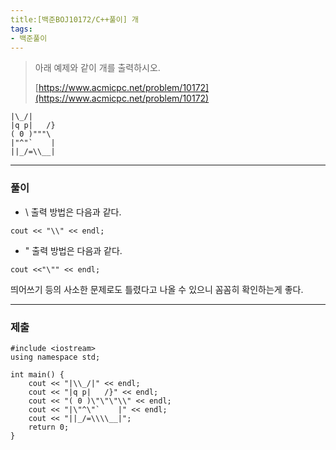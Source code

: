 ```yaml
---
title:[백준BOJ10172/C++풀이] 개
tags:
- 백준풀이
---
```

> 아래 예제와 같이 개를 출력하시오.
>
> [https://www.acmicpc.net/problem/10172](https://www.acmicpc.net/problem/10172)

```
|\_/|
|q p|   /}
( 0 )"""\
|"^"`    |
||_/=\\__|
```

***

### 풀이
- \ 출력 방법은 다음과 같다.
```
cout << "\\" << endl;
```
- " 출력 방법은 다음과 같다.
```
cout <<"\"" << endl;
```
띄어쓰기 등의 사소한 문제로도 틀렸다고 나올 수 있으니 꼼꼼히 확인하는게 좋다.

***

### 제출
```C++17
#include <iostream>
using namespace std;

int main() {
	cout << "|\\_/|" << endl;
	cout << "|q p|   /}" << endl;
	cout << "( 0 )\"\"\"\\" << endl;
	cout << "|\"^\"`    |" << endl;
	cout << "||_/=\\\\__|";
	return 0;
}
```
